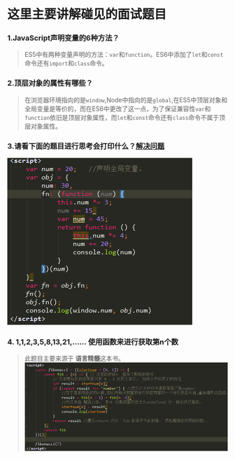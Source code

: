 # 这里主要讲解碰见的面试题目

### 1.JavaScript声明变量的6种方法？

> ES5中有两种变量声明的方法：```var```和```function```。ES6中添加了```let```和```const```命令还有```import```和```class```命令。

### 2.顶层对象的属性有哪些？

> 在浏览器环境指向的是```window```,Node中指向的是```global```,在ES5中顶层对象和全局变量是等价的，而在ES6中更改了这一点，为了保证兼容性```var```和```function```依旧是顶层对象属性，而```let```和```const```命令还有```class```命令不属于顶层对象属性。

### 3.请看下面的题目进行思考会打印什么？[解决问题](https://github.com/liu33286821/InterviewQuestions/blob/master/image/3.%E9%97%AE%E9%A2%98%E8%A7%A3%E5%86%B3.md)
![tool-editor](https://github.com/liu33286821/InterviewQuestions/blob/master/image/javascript-this.png)

### 4. 1,1,2,3,5,8,13,21,......  使用函数来进行获取第n个数

> 此题目主要来源于 **语言精髓**这本书。
![tool-editor](https://github.com/liu33286821/InterviewQuestions/blob/master/image/fibonacci.png)